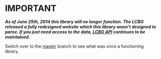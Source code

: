 # IMPORTANT

_**As of June 25th, 2014 this library will no longer function. The LCBO
released a fully redesigned website which this library wasn't designed
to parse. If you just need access to the data, [LCBO API](http://lcboapi.com)
continues to be maintained.**_

Switch over to the [master](https://github.com/heycarsten/lcbo/tree/master) branch
to see what was once a functioning library.
